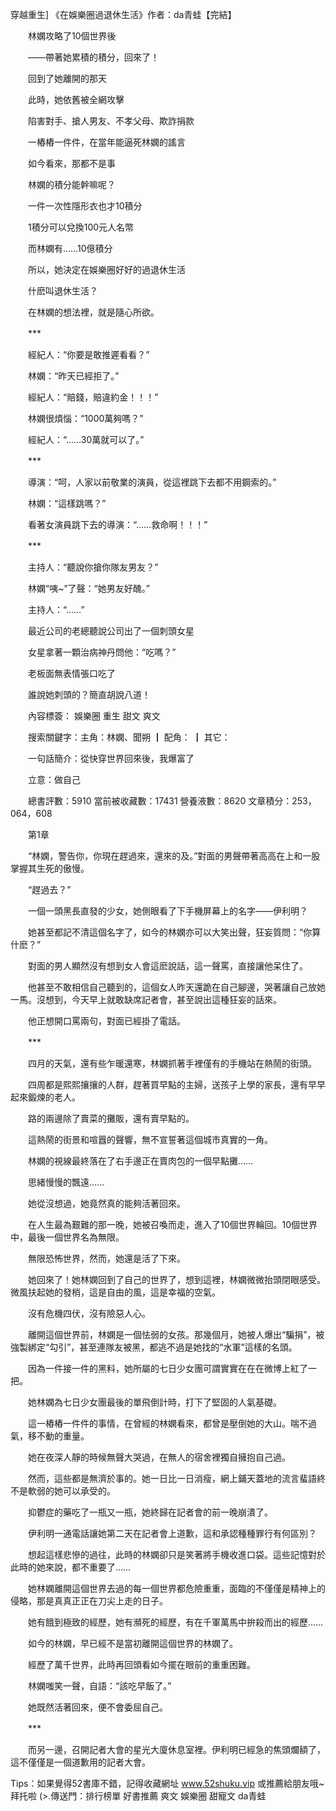 穿越重生] 《在娛樂圈過退休生活》作者：da青蛙【完結】

　　林嫻攻略了10個世界後

　　——帶著她累積的積分，回來了！

　　回到了她離開的那天

　　此時，她依舊被全網攻擊

　　陷害對手、搶人男友、不孝父母、欺詐捐款

　　一樁樁一件件，在當年能逼死林嫻的謠言

　　如今看來，那都不是事

　　林嫻的積分能幹嘛呢？

　　一件一次性隱形衣也才10積分

　　1積分可以兌換100元人名幣

　　而林嫻有……10億積分

　　所以，她決定在娛樂圈好好的過退休生活

　　什麽叫退休生活？

　　在林嫻的想法裡，就是隨心所欲。

　　***

　　經紀人：“你要是敢推遲看看？”

　　林嫻：“昨天已經拒了。”

　　經紀人：“賠錢，賠違約金！！！”

　　林嫻很煩惱：“1000萬夠嗎？”

　　經紀人：“……30萬就可以了。”

　　***

　　導演：“呵，人家以前敬業的演員，從這裡跳下去都不用鋼索的。”

　　林嫻：“這樣跳嗎？”

　　看著女演員跳下去的導演：“……救命啊！！！”

　　***

　　主持人：“聽說你搶你隊友男友？”

　　林嫻“咦~”了聲：“她男友好醜。”

　　主持人：“……”

　　最近公司的老總聽說公司出了一個刺頭女星

　　女星拿著一顆治病神丹問他：“吃嗎？”

　　老板面無表情張口吃了

　　誰說她刺頭的？簡直胡說八道！

　　內容標簽： 娛樂圈 重生 甜文 爽文

　　搜索關鍵字：主角：林嫻、聞朔 ┃ 配角： ┃ 其它：

　　一句話簡介：從快穿世界回來後，我爆富了

　　立意：做自己

　　​總書評數：5910 當前被收藏數：17431 營養液數：8620 文章積分：253，064，608

　　第1章

　　“林嫻，警告你，你現在趕過來，還來的及。”對面的男聲帶著高高在上和一股掌握其生死的傲慢。

　　“趕過去？”

　　一個一頭黑長直發的少女，她側眼看了下手機屏幕上的名字——伊利明？

　　她甚至都記不清這個名字了，如今的林嫻亦可以大笑出聲，狂妄質問：“你算什麽？”

　　對面的男人顯然沒有想到女人會這麽說話，這一聲罵，直接讓他呆住了。

　　他甚至不敢相信自己聽到的，這個女人昨天還跪在自己腳邊，哭著讓自己放她一馬。沒想到，今天早上就敢缺席記者會，甚至說出這種狂妄的話來。

　　他正想開口罵兩句，對面已經掛了電話。

　　***

　　四月的天氣，還有些乍暖還寒，林嫻抓著手裡僅有的手機站在熱鬧的街頭。

　　四周都是熙熙攘攘的人群，趕著買早點的主婦，送孩子上學的家長，還有早早起來鍛煉的老人。

　　路的兩邊除了賣菜的攤販，還有賣早點的。

　　這熱鬧的街景和喧囂的聲響，無不宣誓著這個城市真實的一角。

　　林嫻的視線最終落在了右手邊正在賣肉包的一個早點攤……

　　思緒慢慢的飄遠……

　　她從沒想過，她竟然真的能夠活著回來。

　　在人生最為艱難的那一晚，她被召喚而走，進入了10個世界輪回。10個世界中，最後一個世界名為無限。

　　無限恐怖世界，然而，她還是活了下來。

　　她回來了！她林嫻回到了自己的世界了，想到這裡，林嫻微微抬頭閉眼感受。微風扶起她的發梢，這是自由的風，這是幸福的空氣。

　　沒有危機四伏，沒有險惡人心。

　　離開這個世界前，林嫻是一個怯弱的女孩。那幾個月，她被人爆出“騙捐”，被強製綁定“勾引”，甚至連隊友被黑，都逃不過是她找的“水軍”這樣的名頭。

　　因為一件接一件的黑料，她所屬的七日少女團可謂實實在在在微博上紅了一把。

　　她林嫻為七日少女團最後的單飛倒計時，打下了堅固的人氣基礎。

　　這一樁樁一件件的事情，在曾經的林嫻看來，都曾是壓倒她的大山。喘不過氣，移不動的重量。

　　她在夜深人靜的時候無聲大哭過，在無人的宿舍裡獨自擁抱自己過。

　　然而，這些都是無濟於事的。她一日比一日消瘦，網上鋪天蓋地的流言蜚語終不是軟弱的她可以承受的。

　　抑鬱症的藥吃了一瓶又一瓶，她終歸在記者會的前一晚崩潰了。

　　伊利明一通電話讓她第二天在記者會上道歉，這和承認種種罪行有何區別？

　　想起這樣悲慘的過往，此時的林嫻卻只是笑著將手機收進口袋。這些記憶對於此時的她來說，都不重要了……

　　她林嫻離開這個世界去過的每一個世界都危險重重，面臨的不僅僅是精神上的侵略，那是真真正正在刀尖上走的日子。

　　她有餓到極致的經歷，她有瀕死的經歷，有在千軍萬馬中拚殺而出的經歷……

　　如今的林嫻，早已經不是當初離開這個世界的林嫻了。

　　經歷了萬千世界，此時再回頭看如今擺在眼前的重重困難。

　　林嫻嗤笑一聲，自語：“該吃早飯了。”

　　她既然活著回來，便不會委屈自己。

　　***

　　而另一邊，召開記者大會的星光大廈休息室裡。伊利明已經急的焦頭爛額了，這不僅僅是一個道歉用的記者大會。

Tips：如果覺得52書庫不錯，記得收藏網址 www.52shuku.vip 或推薦給朋友哦~拜托啦 (>.傳送門：排行榜單 好書推薦 爽文 娛樂圈 甜寵文 da青蛙